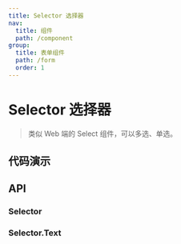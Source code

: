 ```yaml
---
title: Selector 选择器
nav:
  title: 组件
  path: /component
group:
  title: 表单组件
  path: /form
  order: 1
---
```


# Selector 选择器

> 类似 Web 端的 Select 组件，可以多选、单选。

## 代码演示

<code src="./__fixtures__/base.tsx"></code>

<code src="./__fixtures__/search.tsx"></code>

<code src="./__fixtures__/label.tsx"></code>

<code src="./__fixtures__/component.tsx"></code>

## API

### Selector

<API hideTitle src="./selector.tsx"></API>

### Selector.Text

<API hideTitle src="./selector-text.tsx"></API>
